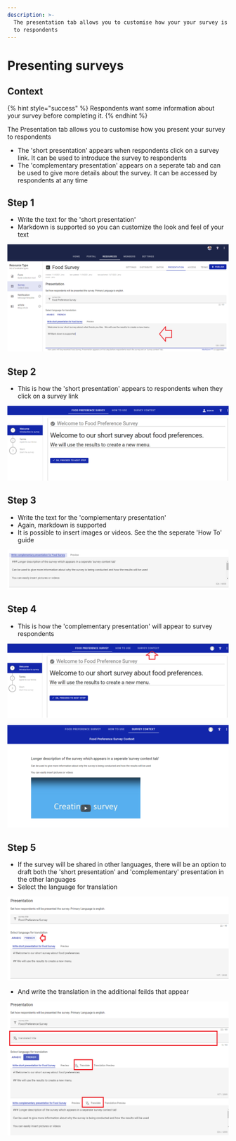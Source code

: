 ```yaml
---
description: >-
  The presentation tab allows you to customise how your your survey is presented
  to respondents
---
```


# Presenting surveys

## Context

{% hint style="success" %}
Respondents want some information about your survey before completing it. &#x20;
{% endhint %}

The Presentation tab allows you to customise how you present your survey to respondents

* The 'short presentation' appears when respondents click on a survey link.  It can be used to introduce the survey to respondents
* The 'complementary presentation' appears on a seperate tab and can be used to give more details about the survey.  It can be accessed by respondents at any time

## Step 1

* Write the text for the 'short presentation'
* Markdown is supported so you can customize the look and feel of your text

![](<../../../.gitbook/assets/image (308) (1) (1) (1) (1).png>)

## Step 2

* This is how the 'short presentation' appears to respondents when they click on a survey link

![](<../../../.gitbook/assets/image (303) (1) (1) (1) (1).png>)

## Step 3

* Write the text for the 'complementary presentation'
* Again, markdown is supported
* It is possible to insert images or videos.  See the the seperate 'How To' guide

![](<../../../.gitbook/assets/image (319) (1) (1) (1) (1).png>)

## Step 4

* This is how the 'complementary presentation' will appear to survey respondents

![Screenshot showing how respondents access the 'complementary presentation'](<../../../.gitbook/assets/image (316) (1) (1) (1) (1).png>)



![Screenshot showing how 'complementary presentation appears to repondents](<../../../.gitbook/assets/image (306) (1) (1) (1) (1) (1).png>)

## Step 5

* If the survey will be shared in other languages, there will be an option to draft both the 'short presentation' and 'complementary' presentation in the other languages
* Select the language for translation

![](<../../../.gitbook/assets/image (309) (1) (1) (1) (1).png>)

* And write the translation in the additional feilds that appear

![](<../../../.gitbook/assets/image (298) (1).png>)
